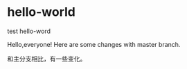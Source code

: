 # hello-world
test hello-word

Hello,everyone!
Here are some changes with master branch.

和主分支相比，有一些变化。
